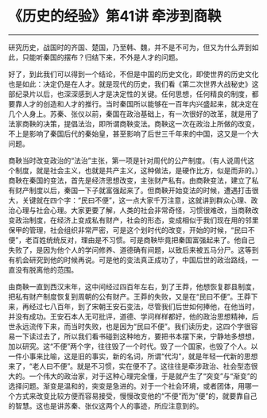 # 《历史的经验》第41讲 牵涉到商鞅

------

研究历史，战国时的齐国、楚国，乃至韩、魏，并不是不可为，但又为什么弄到如此，只能听秦国的摆布？归结下来，不外是人才的问题。

好了，到此我们可以得到一个结论，不但是中国的历史文化，即使世界的历史文化也是如此：决定仍是在人才。就是现代的历史，我们看《第二次世界大战秘史》这部纪录片以后，也深深感到人才是决定性的关键。任何思想，任何精良的制度，都要靠人才的创造和人才的推行。当时秦国所以能够在一百年内兴盛起来，就决定在几个人身上。苏秦、张仪以前，秦国在政治基础上，有一次很好的改革，就是用了法家商鞅的决策，提倡法治，即所谓商鞅变法。商鞅这一次在政治上所做的改变，不上是影响了秦国后代的秦始皇，甚至影响了后世三千年来的中国，这又是一个大问题。

商鞅当时改变政治的“法治”主张，第一项是针对周代的公产制度。（有人说周代这个制度，就是社会主义，也就是共产主义，这种做法，是硬作比方，似是而非的。）商鞅在秦国的变法，首先是经济思想改变，主张财产私有。由商鞅变法，建立了私有财产制度以后，秦国一下子就富强起来了。但商鞅开始变法的时候，遭遇打击很大，关键就在四个字：“民曰不便”，这一点大家千万注意，这就讲到群众心理、政治心理与社会心理。大家更要了解，人类的社会非常奇怪，习惯很难改，当商鞅改变政治制度，在经济上变成私有财产，社会的形态，变成相似于我们现在用的邻里保甲的管理，社会组织非常严密，可是这个划时代的改变，开始的时候，“民曰不便”，老百姓统统反对，理由是不习惯。可是商鞅毕竟把秦国富强起来了。他自己失败了，是因为他个人的学问修养、道德确有间题，以致后来被五马分尸。这等到有机会研究到他的时候再说。可是他的变法真正成功了，中国后世的政治路线，一直没有脱离他的范围。

由商鞅一直到西汉末年，这中间经过四百年左右，到了王莽，他想恢复郡县制度，把私有财产制度恢复到周朝的公有财产。王莽的失败，又是在“民曰不便”。王莽下来，再经过七八百年，到了宋朝王安石变法，尽管我们后世如何捧他，在他当时，并没有成功。王安石本人无可批评，道德、学问样样都好，他的政治思想精神，后世永远流传下来，而当时失败，也是因为“民曰不便”。我们读历史，这四个字很容易一下读过去了，所以我们看书碰到这种地方，要把书本摆下来，宁静地多想想，加以研究。这“不便”两个字，往往毁了一个时代。毁了一个国家，也毁了个人。以一件小事来比喻，这是旧的事实，新的名词，所谓“代沟”，就是年轻一代新的思想来了，“老人曰不便”。就是不习惯，实在便不了。这往往是牵涉政治、社会型态很大的。一个伟大的政治家，对于这种心理完全懂，于是就产生了“突变”与“渐变”的选择问题。渐变是温和的，突变是急进的。对于一个社会环境，或者团体，用哪一个方式来改变比较方便而容易接受，慢慢改变他的“不便”而为”便”的，就要靠自己的智慧。这也是讲苏秦、张仪这两个人的事迹，所应注意到的。